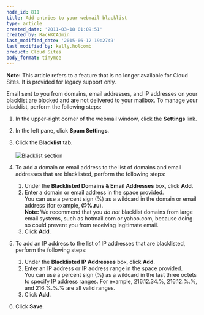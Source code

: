 ```yaml
---
node_id: 811
title: Add entries to your webmail blacklist
type: article
created_date: '2011-03-18 01:09:51'
created_by: RackKCAdmin
last_modified_date: '2015-06-12 19:2749'
last_modified_by: kelly.holcomb
product: Cloud Sites
body_format: tinymce
---
```


**Note:** This article refers to a feature that is no longer available
for Cloud Sites. It is provided for legacy support only.

Email sent to you from domains, email addresses, and IP addresses on
your blacklist are blocked and are not delivered to your mailbox. To
manage your blacklist, perform the following steps:

1.  In the upper-right corner of the webmail window, click the
    **Settings** link.
2.  In the left pane, click **Spam Settings**.
3.  Click the **Blacklist** tab.<br>
      <br>
     ![Blacklist
    section](http://www.rackspace.com/apps/support/media/wm_addblacklist_001.gif)
4.  To add a domain or email address to the list of domains and email
    addresses that are blacklisted, perform the following steps:
    1.  Under the **Blacklisted Domains & Email Addresses** box, click
        **Add**.
    2.  Enter a domain or email address in the space provided.<br>
         You can use a percent sign (%) as a wildcard in the domain or
        email address (for example, **@%.ru**).<br>
         **Note:** We recommend that you *do not* blacklist domains from
        large email systems, such as hotmail.com or yahoo.com, because
        doing so could prevent you from receiving legitimate email.
    3.  Click **Add**.

5.  To add an IP address to the list of IP addresses that are
    blacklisted, perform the following steps:
    1.  Under the **Blacklisted IP Addresses** box, click **Add**.
    2.  Enter an IP address or IP address range in the space provided.<br>
         You can use a percent sign (%) as a wildcard in the last three
        octets to specify IP address ranges. For example, 216.12.34.%,
        216.12.%.%, and 216.%.%.% are all valid ranges.
    3.  Click **Add**.

6.  Click **Save**.


